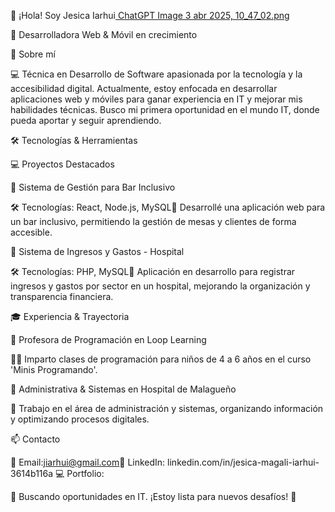 👋 ¡Hola! Soy Jesica Iarhui[ ChatGPT Image 3 abr 2025, 10_47_02.png](https://github.com/jesicaiarhui/jesicaiarhui/blob/main/ChatGPT%20Image%203%20abr%202025,%2010_47_02.png?raw=true)

🚀 Desarrolladora Web & Móvil en crecimiento

📌 Sobre mí

💻 Técnica en Desarrollo de Software apasionada por la tecnología y la accesibilidad digital. Actualmente, estoy enfocada en desarrollar aplicaciones web y móviles para ganar experiencia en IT y mejorar mis habilidades técnicas. Busco mi primera oportunidad en el mundo IT, donde pueda aportar y seguir aprendiendo.

🛠️ Tecnologías & Herramientas



💻 Proyectos Destacados

📌 Sistema de Gestión para Bar Inclusivo

🛠️ Tecnologías: React, Node.js, MySQL📄 Desarrollé una aplicación web para un bar inclusivo, permitiendo la gestión de mesas y clientes de forma accesible.

📌 Sistema de Ingresos y Gastos - Hospital

🛠️ Tecnologías: PHP, MySQL📄 Aplicación en desarrollo para registrar ingresos y gastos por sector en un hospital, mejorando la organización y transparencia financiera.

🎓 Experiencia & Trayectoria

📌 Profesora de Programación en Loop Learning

👩‍🏫 Imparto clases de programación para niños de 4 a 6 años en el curso 'Minis Programando'.

📌 Administrativa & Sistemas en Hospital de Malagueño

🏥 Trabajo en el área de administración y sistemas, organizando información y optimizando procesos digitales.

📫 Contacto

📩 Email:jiarhui@gmail.com🔗 LinkedIn: linkedin.com/in/jesica-magali-iarhui-3614b116a 💻 Portfolio: 

📍 Buscando oportunidades en IT. ¡Estoy lista para nuevos desafíos! 🚀


